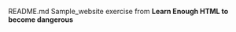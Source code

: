 <p>README.md
Sample_website exercise from <strong>Learn Enough HTML to become dangerous</strong>
</p>
